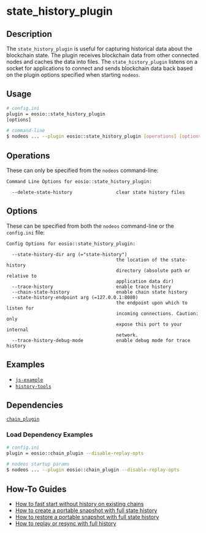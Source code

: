 # state_history_plugin

## Description

The `state_history_plugin` is useful for capturing historical data about the blockchain state. The plugin receives blockchain data from other connected nodes and caches the data into files. The `state_history_plugin` listens on a socket for applications to connect and sends blockchain data back based on the plugin options specified when starting `nodeos`.

## Usage

```sh
# config.ini
plugin = eosio::state_history_plugin
[options]

# command-line
$ nodeos ... --plugin eosio::state_history_plugin [operations] [options]
```

## Operations

These can only be specified from the `nodeos` command-line:

```console
Command Line Options for eosio::state_history_plugin:

  --delete-state-history                clear state history files
```

## Options

These can be specified from both the `nodeos` command-line or the `config.ini` file:

```console
Config Options for eosio::state_history_plugin:

  --state-history-dir arg (="state-history")
                                        the location of the state-history 
                                        directory (absolute path or relative to
                                        application data dir)
  --trace-history                       enable trace history
  --chain-state-history                 enable chain state history
  --state-history-endpoint arg (=127.0.0.1:8080)
                                        the endpoint upon which to listen for 
                                        incoming connections. Caution: only 
                                        expose this port to your internal 
                                        network.
  --trace-history-debug-mode            enable debug mode for trace history
```

## Examples

* [`js-example`](examples/js-example.md)
* [`history-tools`](examples/history-tools/README.md)

## Dependencies

[`chain_plugin`](../chain_plugin/index.md)

### Load Dependency Examples

```sh
# config.ini
plugin = eosio::chain_plugin --disable-replay-opts

# nodeos startup params
$ nodeos ... --plugin eosio::chain_plugin --disable-replay-opts
```

## How-To Guides

* [How to fast start without history on existing chains](how-to-fast-start-without-old-history.md)
* [How to create a portable snapshot with full state history](how-to-create-snapshot-with-full-history.md)
* [How to restore a portable snapshot with full state history](how-to-restore-snapshot-with-full-history.md)
* [How to replay or resync with full history](how-to-replay-or-resync-wth-full-history.md)
